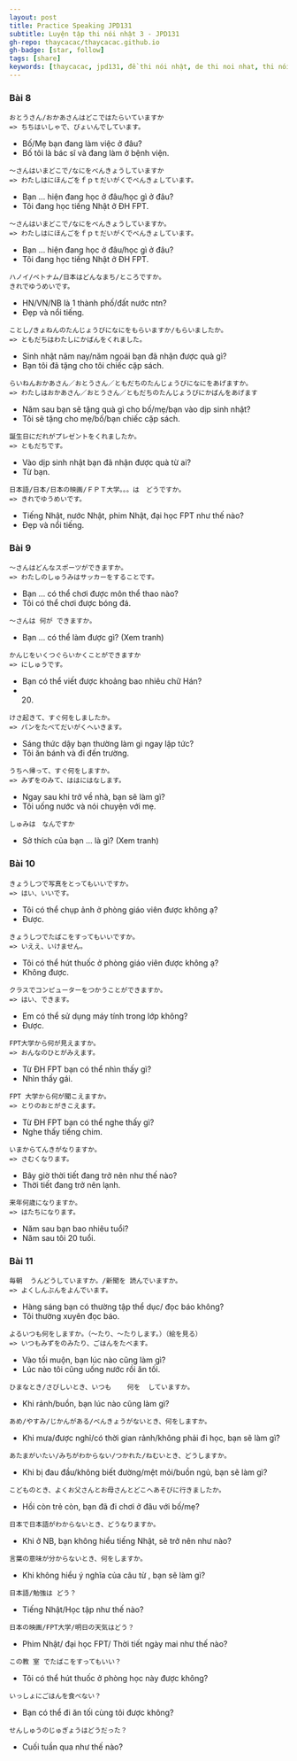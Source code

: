 ```yaml
---
layout: post
title: Practice Speaking JPD131
subtitle: Luyện tập thi nói nhật 3 - JPD131
gh-repo: thaycacac/thaycacac.github.io
gh-badge: [star, follow]
tags: [share]
keywords: [thaycacac, jpd131, đề thi nói nhật, de thi noi nhat, thi nói nhật, thi noi nhat, jpd]
---
```


### Bài 8
```
おとうさん/おかあさんはどこではたらいていますか
=> ちちはいしゃで、びょいんでしています。
```
- Bố/Mẹ bạn đang làm việc ở đâu? 
- Bố tôi là bác sĩ và đang làm ở bệnh viện.

```
～さんはいまどこで/なにをべんきょうしていますか
=> わたしはにほんごをｆｐｔだいがくでべんきょしています。
```
- Bạn … hiện đang học ở đâu/học gì ở đâu?
- Tôi đang học tiếng Nhật ở ĐH FPT.

```
～さんはいまどこで/なにをべんきょうしていますか。
=> わたしはにほんごをｆｐｔだいがくでべんきょしています。
```
- Bạn … hiện đang học ở đâu/học gì ở đâu?
- Tôi đang học tiếng Nhật ở ĐH FPT.

```
ハノイ/ベトナム/日本はどんなまち/ところですか。
きれでゆうめいです。
```
- HN/VN/NB là 1 thành phố/đất nước ntn? 
- Đẹp và nổi tiếng.

```
ことし/きょねんのたんじょうびになにをもらいますか/もらいましたか。
=> ともだちはわたしにかばんをくれました。
```
- Sinh nhật năm nay/năm ngoái bạn đã nhận được quà gì? 
- Bạn tôi đã tặng cho tôi chiếc cặp sách.

```
らいねんおかあさん／おとうさん／ともだちのたんじょうびになにをあげますか。
=> わたしはおかあさん／おとうさん／ともだちのたんじょうびにかばんをあげます
```
- Năm sau bạn sẽ tặng quà gì cho bố/mẹ/bạn vào dịp sinh nhật? 
- Tôi sẽ tặng cho mẹ/bố/bạn chiếc cặp sách.

```
誕生日にだれがプレゼントをくれましたか。
=> ともだちです。
```
- Vào dịp sinh nhật bạn đã nhận được quà từ ai? 
- Từ bạn.

```
日本語/日本/日本の映画/ＦＰＴ大学。。。は　どうですか。
=> きれでゆうめいです。
```
- Tiếng Nhật, nước Nhật, phim Nhật, đại học FPT như thế nào?
- Đẹp và nổi tiếng.

### Bài 9

```
～さんはどんなスポーツができますか。
=> わたしのしゅうみはサッカーをすることです。
```
- Bạn … có thể chơi được môn thể thao nào?
- Tôi có thể chơi được bóng đá.

```
～さんは 何が	できますか。
```
- Bạn … có thể làm được gì? (Xem tranh)

```
かんじをいくつぐらいかくことができますか
=> にしゅうです。
```
- Bạn có thể viết được khoảng bao nhiêu chữ Hán?
- 20.

```
けさ起きて、すぐ何をしましたか。
=> パンをたべてだいがくへいきます。
```
- Sáng thức dậy bạn thường làm gì ngay lập tức? 
- Tôi ăn bánh và đi đến trường.

```
うちへ帰って、すぐ何をしますか。
=> みずをのみて、ははにはなします。
```
- Ngay sau khi trở về nhà, bạn sẽ làm gì?
- Tôi uống nước và nói chuyện với mẹ.

```
しゅみは　なんですか
```
- Sở thích của bạn ... là gì? (Xem tranh)

### Bài 10

```
きょうしつで写真をとってもいいですか。
=> はい、いいです。
```
- Tôi có thể chụp ảnh ở phòng giáo viên được không ạ?
- Được.

```
きょうしつでたばこをすってもいいですか。
=> いええ、いけません。
```
- Tôi có thể hút thuốc ở phòng giáo viên được không ạ?
- Không được.

```
クラスでコンピューターをつかうことができますか。
=> はい、できます。
```
- Em có thể sử dụng máy tính trong lớp không?
- Được.

```
FPT大学から何が見えますか。
=> おんなのひとがみえます。
```
- Từ ĐH FPT bạn có thể nhìn thấy gì?
- Nhìn thấy gái.

```
FPT 大学から何が聞こえますか。
=> とりのおとがきこえます。
```
- Từ ĐH FPT bạn có thể nghe thấy gì? 
- Nghe thấy tiếng chim.

```
いまからてんきがなりますか。
=> さむくなります。
```
- Bây giờ thời tiết đang trở nên như thế nào?
- Thời tiết đang trở nên lạnh.

```
来年何歳になりますか。
=> はたちになります。
```
- Năm sau bạn bao nhiêu tuổi?
- Năm sau tôi 20 tuổi.

### Bài 11

```
毎朝	うんどうしていますか。/新聞を	読んでいますか。
=> よくしんぶんをよんでいます。
```
- Hàng sáng bạn có thường tập thể dục/ đọc báo không? 
- Tôi thường xuyên đọc báo.

```
よるいつも何をしますか。（～たり、～たりします。）（絵を見る）
=> いつもみずをのみたり、ごはんをたべます。
```
- Vào tối muộn, bạn lúc nào cũng làm gì? 
- Lúc nào tôi cũng uống nước rồi ăn tối.

```
ひまなとき/さびしいとき、いつも	何を	していますか。
```
- Khi rảnh/buồn, bạn lúc nào cũng làm gì? 

```
あめ/やすみ/じかんがある/べんきょうがないとき、何をしますか。
```
- Khi mưa/được nghỉ/có thời gian rảnh/không phải đi học, bạn sẽ làm gì?

```
あたまがいたい/みちがわからない/つかれた/ねむいとき、どうしますか。
```
- Khi bị đau đầu/không biết đường/mệt mỏi/buồn ngủ, bạn sẽ làm gì?

```
こどものとき、よくお父さんとお母さんとどこへあそびに行きましたか。
```
- Hồi còn trẻ còn, bạn đã đi chơi ở đâu với bố/mẹ? 

```
日本で日本語がわからないとき、どうなりますか。
```
- Khi ở NB, bạn không hiểu tiếng Nhật, sẽ trở nên như nào?

```
言葉の意味が分からないとき、何をしますか。
```
- Khi không hiểu ý nghĩa của câu từ , bạn sẽ làm gì?

```
日本語/勉強は	どう？
```
- Tiếng Nhật/Học tập như thế nào?

```
日本の映画/FPT大学/明日の天気はどう？
```
- Phim Nhật/ đại học FPT/ Thời tiết ngày mai như thế nào?

```
この教 室 でたばこをすってもいい？
```
- Tôi có thể hút thuốc ở phòng học này được không?

```
いっしょにごはんを食べない？
```
- Bạn có thể đi ăn tối cùng tôi được không?

```
せんしゅうのじゅぎょうはどうだった？
```
- Cuối tuần qua như thế nào?

